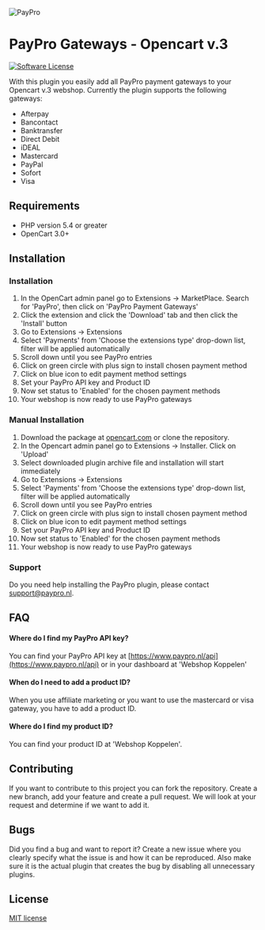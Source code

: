 ![PayPro](https://paypro.nl/images/logo-ie.png)

# PayPro Gateways - Opencart v.3

[![Software License](https://img.shields.io/badge/License-MIT-yellow.svg)](LICENSE)

With this plugin you easily add all PayPro payment gateways to your Opencart v.3 webshop. Currently the plugin supports the following gateways:

- Afterpay
- Bancontact
- Banktransfer
- Direct Debit
- iDEAL
- Mastercard
- PayPal
- Sofort
- Visa

## Requirements

- PHP version 5.4 or greater
- OpenCart 3.0+

## Installation

### Installation
1. In the OpenCart admin panel go to Extensions -> MarketPlace. Search for 'PayPro', then click on 'PayPro Payment Gateways'
2. Click the extension and click the 'Download' tab and then click the 'Install' button
3. Go to Extensions -> Extensions
4. Select 'Payments' from 'Choose the extensions type' drop-down list, filter will be applied automatically
5. Scroll down until you see PayPro entries
6. Click on green circle with plus sign to install chosen payment method
7. Click on blue icon to edit payment method settings
8. Set your PayPro API key and Product ID
9. Now set status to 'Enabled' for the chosen payment methods
10. Your webshop is now ready to use PayPro gateways

### Manual Installation
1. Download the package at [opencart.com](https://www.opencart.com/index.php?route=marketplace/extension/info&extension_id=40324) or clone the repository.
2. In the Opencart admin panel go to Extensions -> Installer. Click on 'Upload'
3. Select downloaded plugin archive file and installation will start immediately
4. Go to Extensions -> Extensions
5. Select 'Payments' from 'Choose the extensions type' drop-down list, filter will be applied automatically
6. Scroll down until you see PayPro entries
7. Click on green circle with plus sign to install chosen payment method
8. Click on blue icon to edit payment method settings
9. Set your PayPro API key and Product ID
10. Now set status to 'Enabled' for the chosen payment methods
11. Your webshop is now ready to use PayPro gateways

### Support

Do you need help installing the PayPro plugin, please contact support@paypro.nl.

## FAQ

#### Where do I find my PayPro API key?

You can find your PayPro API key at [https://www.paypro.nl/api](https://www.paypro.nl/api) or in your dashboard at 'Webshop Koppelen'

#### When do I need to add a product ID?

When you use affiliate marketing or you want to use the mastercard or visa gateway, you have to add a product ID.

#### Where do I find my product ID?

You can find your product ID at 'Webshop Koppelen'.

## Contributing

If you want to contribute to this project you can fork the repository. Create a new branch, add your feature and create a pull request. We will look at your request and determine if we want to add it.

## Bugs

Did you find a bug and want to report it? Create a new issue where you clearly specify what the issue is and how it can be reproduced. Also make sure it is the actual plugin that creates the bug by disabling all unnecessary plugins.

## License

[MIT license](http://opensource.org/licenses/MIT)
